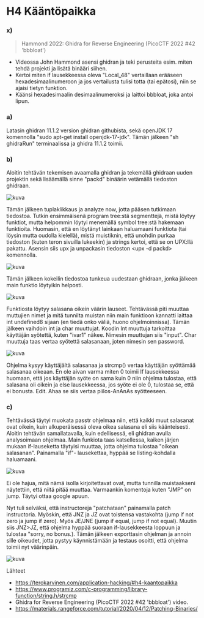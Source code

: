 # H4 Kääntöpaikka

### x) 

> Hammond 2022: Ghidra for Reverse Engineering (PicoCTF 2022 #42 'bbbloat')

- Videossa John Hammond asensi ghidran ja teki perusteita esim. miten tehdä projekti ja lisätä binääri siihen.
- Kertoi miten if lausekkeessa oleva "Local_48" vertaillaan erääseen hexadesimaalinumeroon ja jos vertailusta tulisi totta (tai epätosi), niin se ajaisi tietyn funktion.
- Käänsi hexadesimaalin desimaalinumeroksi ja laittoi bbbloat, joka antoi lipun.

### a)

Latasin ghidran 11.1.2 version ghidran githubista, sekä openJDK 17 komennolla "sudo apt-get install openjdk-17-jdk". Tämän jälkeen "sh ghidraRun" terminaalissa ja ghidra 11.1.2 toimii.

### b)

Aloitin tehtävän tekemisen avaamalla ghidran ja tekemällä ghidraan uuden projektin sekä lisäämällä sinne "packd" binäärin vetämällä tiedoston ghidraan.

![kuva](https://github.com/user-attachments/assets/88b068a2-314d-4d05-87de-db79adf0ba42)

Tämän jälkeen tuplaklikkaus ja analyze now, jotta pääsen tutkimaan tiedostoa. Tutkin ensimmäisenä program tree:stä segmenttejä, mistä löytyy funktiot, mutta helpommin löytyi menemällä symbol tree:stä hakemaan funktioita.
Huomasin, että en löytänyt lainkaan haluamaani funktiota (tai löysin mutta oudolla kielellä), mistä muistiknin, että unohdin purkaa tiedoston (kuten teron sivuilla lukeekin) ja strings kertoi, että se on UPX:llä pakattu.
Asensin siis upx ja unpackasin tiedoston <upx -d packd> komennolla. 

![kuva](https://github.com/user-attachments/assets/dbd85ad3-63ef-45d4-afb3-7f7ddfea1e1f)

Tämän jälkeen kokeilin tiedostoa tunkeua uudestaan ghidraan, jonka jälkeen main funktio löytyikin helposti. 

![kuva](https://github.com/user-attachments/assets/d0164d79-54b8-49b6-b5d4-44062871d0c3)

Funktiosta löytyy salasana oikein väärin lauseet. Tehtävässä piti muuttaa muttujien nimet ja mitä tunnilta muistan niin main funktioon kannatti laittaa int undefined8 sijaan (en tiedä onko väliä, huono ohjelmoinnissa).
Tämän jälkeen vaihdoin int ja char muuttujat. Koodin Int muuttuja tarkoittaa käyttäjän syötettä, kuten "ivar1" näkee. Nimesin muuttujan siis "input". Char muuttuja taas vertaa syötettä salasanaan, joten nimesin sen password. 

![kuva](https://github.com/user-attachments/assets/a38524d1-ad07-44ac-9bf8-a019a1948205)

Ohjelma kysyy käyttäjältä salasanaa ja strcmp() vertaa käyttäjän syöttämää salasanaa oikeaan. En ole aivan varma miten 0 toimii If lausekkeessa huomaan, että jos käyttäjän syöte on sama kuin 0 niin ohjelma tulostaa, että salasana oli oikein ja else lausekkeessa, jos syöte ei ole 0, tulostaa se, että ei bonusta. Edit. Ahaa se siis vertaa piilos-AnAnAs syötteeseen.


### c)

Tehtävässä täytyi muokata passtr ohjelmaa niin, että kaikki muut salasanat ovat oikein, kuin alkuperäisessä oleva oikea salasana eli siis käänteisesti. Aloitin tehtävän samallatavalla, kuin edellisessä, eli ghidran 
avulla analysoimaan ohjelmaa. Main funkiota taas katsellessa, kaiken järjen mukaan if-lauseketta täytyisi muuttaa, jotta ohjelma tulostaa "oikean salasanan". Painamalla "if"- lausekettaa, hyppää se listing-kohdalla 
haluamaani. 

![kuva](https://github.com/user-attachments/assets/7ca4417f-a668-4831-871e-a7d2707e867b)

Ei ole hajua, mitä nämä isolla kirjoitettavat ovat, mutta tunnilla muistaakseni näytettiin, että niitä pitää muuttaa. Varmaankin komentoja kuten "JMP" on jump. Täytyi ottaa google apuun.

Nyt tuli selväksi, että instructoreja "patchataan" painamalla patch instructoria. Myöskin, että JNZ ja JZ ovat toistensa vastakohta (jump if not zero ja jump if zero). Myös JE/JNE (jump if equal, jump if not equal). Muutin siis JNZ>JZ, että ohjelma hyppää suoraan if-lausekkeesta loppuun ja tulostaa "sorry, no bonus.). Tämän jälkeen exporttasin ohjelman ja annoin sille oikeudet, jotta pystyy käynnistämään ja testaus osoitti, että ohjelma toimii nyt väärinpäin.

![kuva](https://github.com/user-attachments/assets/0891686f-677e-4102-95d8-1c49e25e6c14)








Lähteet

- https://terokarvinen.com/application-hacking/#h4-kaantopaikka
- https://www.programiz.com/c-programming/library-function/string.h/strcmp
- Ghidra for Reverse Engineering (PicoCTF 2022 #42 'bbbloat') video.
- https://materials.rangeforce.com/tutorial/2020/04/12/Patching-Binaries/
